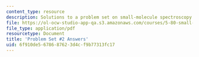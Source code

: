 ```yaml
---
content_type: resource
description: Solutions to a problem set on small-molecule spectroscopy and dynamics.
file: https://ol-ocw-studio-app-qa.s3.amazonaws.com/courses/5-80-small-molecule-spectroscopy-and-dynamics-fall-2008/6f910de5678687623d4cf9b77313fc17_ps2ans_1985.pdf
file_type: application/pdf
resourcetype: Document
title: 'Problem Set #2 Answers'
uid: 6f910de5-6786-8762-3d4c-f9b77313fc17
---
```

